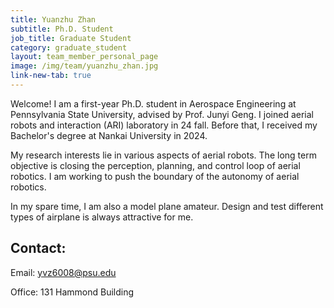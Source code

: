 ```yaml
---
title: Yuanzhu Zhan
subtitle: Ph.D. Student
job_title: Graduate Student
category: graduate_student
layout: team_member_personal_page
image: /img/team/yuanzhu_zhan.jpg
link-new-tab: true
---
```


Welcome! I am a first-year Ph.D. student in Aerospace Engineering at Pennsylvania State University, advised by Prof. Junyi Geng. I joined aerial robots and interaction (ARI) laboratory in 24 fall. Before that, I received my Bachelor's degree at Nankai University in 2024. 

My research interests lie in various aspects of aerial robots. The long term objective is closing the perception, planning, and control loop of aerial robotics. I am working to push the boundary of the autonomy of aerial robotics.

In my spare time, I am also a model plane amateur. Design and test different types of airplane is always attractive for me.



## Contact: ##

Email: [yvz6008@psu.edu](yvz6008@psu.edu)

Office: 131 Hammond Building
